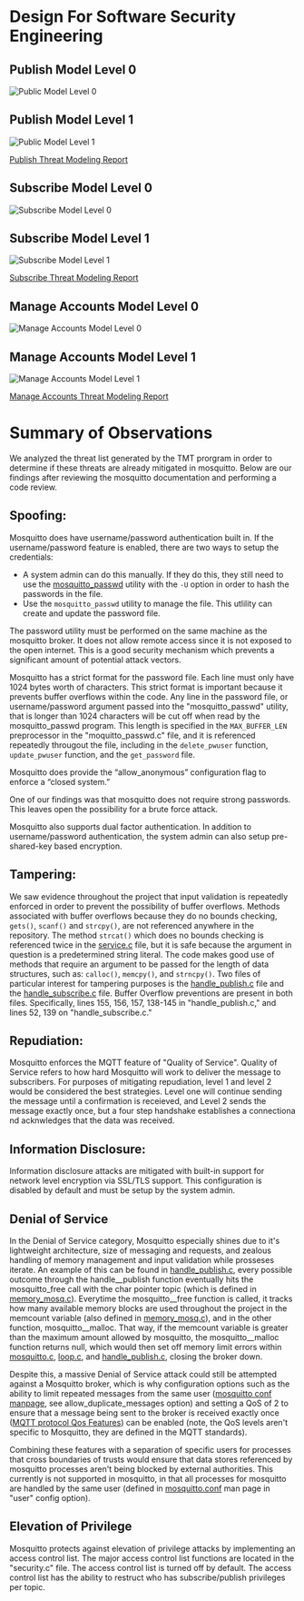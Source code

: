 # Design For Software Security Engineering

## Publish Model Level 0
![Public Model Level 0](https://github.com/sanjar91/Fantastic-Four/blob/master/DFD_Files/publishTMT0.PNG)

## Publish Model Level 1
![Public Model Level 1](https://github.com/sanjar91/Fantastic-Four/blob/master/DFD_Files/publishTMT1.PNG)

[Publish Threat Modeling Report](https://github.com/sanjar91/Fantastic-Four/blob/master/DFD_Files/lvl_1_publish_orders%20-%20Full%20Report.pdf) 

## Subscribe Model Level 0
![Subscribe Model Level 0](https://github.com/sanjar91/Fantastic-Four/blob/master/DFD_Files/subscribeTMT0.PNG)

## Subscribe Model Level 1
![Subscribe Model Level 1](https://github.com/sanjar91/Fantastic-Four/blob/master/DFD_Files/subscribeTMT1.PNG)

[Subscribe Threat Modeling Report](https://github.com/sanjar91/Fantastic-Four/blob/master/DFD_Files/SubscribeTMTreport.pdf) 

## Manage Accounts Model Level 0
![Manage Accounts Model Level 0](https://github.com/sanjar91/Fantastic-Four/blob/master/DFD_Files/manage_account_L0.PNG)

## Manage Accounts Model Level 1
![Manage Accounts Model Level 1](https://github.com/sanjar91/Fantastic-Four/blob/master/DFD_Files/manage_account_L1.PNG)

[Manage Accounts Threat Modeling Report](https://github.com/sanjar91/Fantastic-Four/blob/master/DFD_Files/Manage%20Accounts%20Threat%20Modeling%20Report.pdf) 


# Summary of Observations

We analyzed the threat list generated by the TMT prorgram in order to determine if these threats are already mitigated in mosquitto.  Below are our findings after reviewing the mosquitto documentation and performing a code review.

## Spoofing: 
Mosquitto does have username/password authentication built in.  If the username/password feature is enabled, there are two ways to setup the credentials: 
* A system admin can do this manually.  If they do this, they still need to use the [mosquitto_passwd](https://github.com/eclipse/mosquitto/blob/master/src/mosquitto_passwd.c) utility with the `-U` option in order to hash the passwords in the file. 
* Use the `mosquitto_passwd` utility to manage the file. This utlility can create and update the password file.

The password utility must be performed on the same machine as the mosquitto broker.  It does not allow remote access since it is not exposed to the open internet.  This is a good security mechanism which prevents a significant amount of potential attack vectors.

Mosquitto has a strict format for the password file.  Each line must only have 1024 bytes worth of characters. This strict format is important because it prevents buffer overflows within the code.  Any line in the password file, or username/password argument passed into the "mosquitto_passwd" utility, that is longer than 1024 characters will be cut off when read by the mosquitto_passwd program.  This length is specified in the `MAX_BUFFER_LEN` preprocessor in the "moquitto_passwd.c" file, and it is referenced repeatedly througout the file, including in the `delete_pwuser` function, `update_pwuser` function, and the `get_password` file.   

Mosquitto does provide the “allow_anonymous”  configuration flag to enforce a “closed system.” 

One of our findings was that mosquitto does not require strong passwords.  This leaves open the possibility for a brute force attack.  

Mosquitto also supports dual factor authentication.  In addition to username/password authentication, the system admin can also setup pre-shared-key based encryption.  

## Tampering:
We saw evidence throughout the project that input validation is repeatedly enforced in order to prevent the possibility of buffer overflows.   Methods associated with buffer overflows because they do no bounds checking, `gets()`, `scanf()` and `strcpy()`, are not referenced anywhere in the repository.  The method `strcat()` which does no bounds checking is referenced twice in the [service.c](https://github.com/eclipse/mosquitto/blob/master/src/service.c) file, but it is safe because the argument in question is a predetermined string literal.  The code makes good use of methods that require an argument to be passed for the length of data structures,  such as: `calloc()`, `memcpy()`, and `strncpy()`. Two files of particular interest for tampering purposes is the [handle_publish.c](https://github.com/eclipse/mosquitto/blob/master/src/handle_publish.c) file and the [handle_subscribe.c](https://github.com/eclipse/mosquitto/blob/master/src/handle_subscribe.c) file.  Buffer Overflow preventions are present in both files.  Specifically, lines 155, 156, 157, 138-145 in "handle_publish.c," and lines 52, 139 on "handle_subscribe.c."  

## Repudiation:
Mosquitto enforces the MQTT feature of "Quality of Service".  Quality of Service refers to how hard Mosquitto will work to deliver the message to subscribers.  For purposes of mitigating repudiation, level 1 and level 2 would be considered the best strategies.  Level one will continue sending the message until a confirmation is receieved, and Level 2 sends the message exactly once, but a four step handshake establishes a connectiona nd acknwledges that the data was received. 

## Information Disclosure:
Information disclosure attacks are mitigated with built-in support for network level encryption via SSL/TLS support. This configuration is disabled by default and must be setup by the system admin. 

## Denial of Service
In the Denial of Service category, Mosquitto especially shines due to it's lightweight architecture, size of messaging and requests, and zealous handling of memory management and input validation while prosseses iterate. An example of this can be found in [handle_publish.c](https://github.com/eclipse/mosquitto/blob/master/src/handle_publish.c), every possible outcome through the handle\_\_publish function eventually hits the mosquitto_free call with the char pointer topic (which is defined in [memory_mosq.c](https://github.com/eclipse/mosquitto/blob/master/lib/memory_mosq.c)). Everytime the mosquitto\_\_free function is called, it tracks how many available memory blocks are used throughout the project in the memcount variable (also defined in [memory_mosq.c](https://github.com/eclipse/mosquitto/blob/master/lib/memory_mosq.c)), and in the other function, mosquitto\_\_malloc. That way, if the memcount variable is greater than the maximum amount allowed by mosquitto, the mosquitto\_\_malloc function returns null, which would then set off memory limit errors within [mosquitto.c](https://github.com/eclipse/mosquitto/blob/master/src/mosquitto.c), [loop.c](https://github.com/eclipse/mosquitto/blob/master/src/loop.c), and [handle_publish.c](https://github.com/eclipse/mosquitto/blob/master/src/handle_publish.c), closing the broker down.

Despite this, a massive Denial of Service attack could still be attempted against a Mosquitto broker, which is why configuration options such as the ability to limit repeated messages from the same user ([mosquitto conf manpage](https://mosquitto.org/man/mosquitto-conf-5.html), see allow_duplicate_messages option) and setting a QoS of 2 to ensure that a message being sent to the broker is received exactly once ([MQTT protocol Qos Features](https://www.hivemq.com/blog/mqtt-essentials-part-6-mqtt-quality-of-service-levels)) can be enabled (note, the QoS levels aren't specific to Mosquitto, they are defined in the MQTT standards).

Combining these features with a separation of specific users for processes that cross boundaries of trusts would ensure that data stores referenced by mosquitto processes aren't being blocked by external authorities. This currently is not supported in mosquitto, in that all processes for mosquitto are handled by the same user (defined in [mosquitto.conf](https://mosquitto.org/man/mosquitto-conf-5.html) man page in "user" config option).

## Elevation of Privilege
Mosquitto protects against elevation of privilege attacks by implementing an access control list.  The major access control list functions are located in the "security.c" file.  The access control list is turned off by default.  The access control list has the ability to restruct who has subscribe/publish privileges per topic.

  

